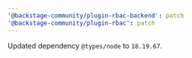 ```yaml
---
'@backstage-community/plugin-rbac-backend': patch
'@backstage-community/plugin-rbac': patch
---
```


Updated dependency `@types/node` to `18.19.67`.

